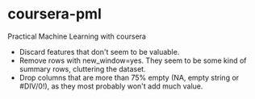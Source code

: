 # coursera-pml
Practical Machine Learning with coursera

* Discard features that don't seem to be valuable.
* Remove rows with new_window=yes. They seem to be some kind of summary rows, cluttering the dataset.
* Drop columns that are more than 75% empty (NA, empty string or #DIV/0!), as they most probably won't add much value.